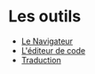 # Les outils

* [Le Navigateur](navigateur.md)
* [L'éditeur de code](editeur-de-code.md)
* [Traduction](traduction.md)
